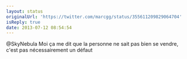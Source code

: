 ```yaml
---
layout: status
originalUrl: 'https://twitter.com/marcgg/status/355611209829064704'
isReply: true
date: 2013-07-12 08:54:54
---
```


@SkyNebula Moi ça me dit que la personne ne sait pas bien se vendre, c'est pas nécessairement un défaut

